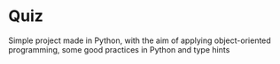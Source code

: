 # Quiz
Simple project made in Python, with the aim of applying object-oriented programming, some good practices in Python and type hints
